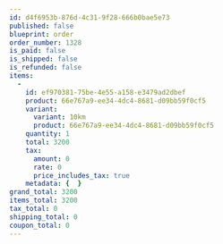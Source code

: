 ```yaml
---
id: d4f6953b-876d-4c31-9f28-666b0bae5e73
published: false
blueprint: order
order_number: 1328
is_paid: false
is_shipped: false
is_refunded: false
items:
  -
    id: ef970381-75be-4e55-a158-e3479ad2dbef
    product: 66e767a9-ee34-4dc4-8681-d09bb59f0cf5
    variant:
      variant: 10km
      product: 66e767a9-ee34-4dc4-8681-d09bb59f0cf5
    quantity: 1
    total: 3200
    tax:
      amount: 0
      rate: 0
      price_includes_tax: true
    metadata: {  }
grand_total: 3200
items_total: 3200
tax_total: 0
shipping_total: 0
coupon_total: 0
---
```

